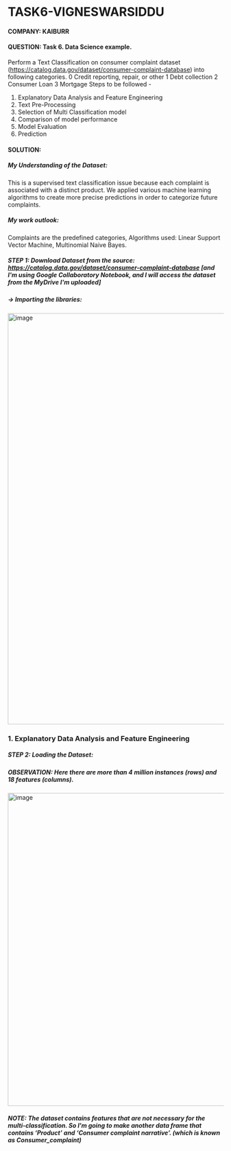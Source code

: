 # TASK6-VIGNESWARSIDDU
#### COMPANY: KAIBURR

#### QUESTION: Task 6. Data Science example.
Perform a Text Classification on consumer complaint dataset
(https://catalog.data.gov/dataset/consumer-complaint-database) into following categories.
0 Credit reporting, repair, or
other
1 Debt collection
2 Consumer Loan
3 Mortgage
Steps to be followed -
1. Explanatory Data Analysis and Feature Engineering
2. Text Pre-Processing
3. Selection of Multi Classification model
4. Comparison of model performance
5. Model Evaluation
6. Prediction

#### SOLUTION:
##### My Understanding of the Dataset:
This is a supervised text classification issue because each complaint is associated with a distinct product. We applied various machine learning algorithms to create more precise predictions in order to categorize future complaints.

##### My work outlook:
Complaints are the predefined categories,
Algorithms used: Linear Support Vector Machine, Multinomial Naive Bayes.

##### STEP 1: Download Dataset from the source: https://catalog.data.gov/dataset/consumer-complaint-database [and I'm using Google Collaboratory Notebook, and I will access the dataset from the MyDrive I'm uploaded]
##### -> Importing the libraries:
<img width="959" alt="image" src="https://github.com/Vigneswarsiddu/TASK6-VIGNESWARSIDDU/assets/93468524/248b8015-afe8-430c-a9ff-c23df6cc13c3">

### 1. Explanatory Data Analysis and Feature Engineering
##### STEP 2: Loading the Dataset:
##### OBSERVATION: Here there are more than 4 million instances (rows) and 18 features (columns).
<img width="730" alt="image" src="https://github.com/Vigneswarsiddu/TASK6-VIGNESWARSIDDU/assets/93468524/23077b7b-cf2c-4183-88bb-f49ca78a1a68">

##### NOTE: The dataset contains features that are not necessary for the multi-classification. So I'm going to make another data frame that contains ‘Product’ and ‘Consumer complaint narrative’. (which is known as Consumer_complaint)








